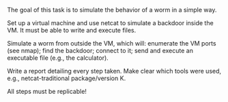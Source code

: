 The goal of this task is to simulate the behavior of a worm in a simple way.

Set up a virtual machine and use netcat to simulate a backdoor inside the VM. It must be able to write and execute files.

Simulate a worm from outside the VM, which will: enumerate the VM ports (see nmap); find the backdoor; connect to it; send and execute an executable file (e.g., the calculator).

Write a report detailing every step taken. Make clear which tools were used, e.g., netcat-traditional package/version K.

All steps must be replicable!
